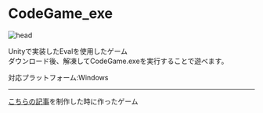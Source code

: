 # CodeGame_exe

![head](https://user-images.githubusercontent.com/64544361/116497926-7cd04a80-a8e3-11eb-965e-f5dcf537a46b.png)

Unityで実装したEvalを使用したゲーム\
ダウンロード後、解凍してCodeGame.exeを実行することで遊べます。

対応プラットフォーム:Windows

---
[こちらの記事](https://trap.jp/post/1292/)を制作した時に作ったゲーム
